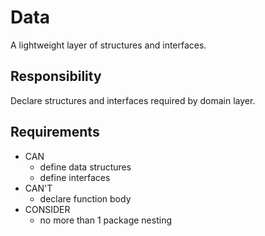 # Data

A lightweight layer of structures and interfaces.

## Responsibility

Declare structures and interfaces required by domain layer.

## Requirements

* CAN
    * define data structures
    * define interfaces
* CAN'T
    * declare function body
* CONSIDER
    * no more than 1 package nesting
